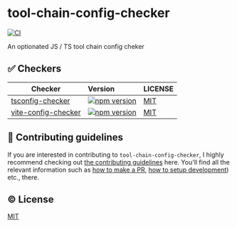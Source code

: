 # tool-chain-config-checker

[![CI][ci-src]][ci-href]

An optionated JS / TS tool chain config cheker

## ✅ Checkers

| Checker                                             | Version                                                                                     | LICENSE                                     |
| --------------------------------------------------- | :------------------------------------------------------------------------------------------ | :------------------------------------------ |
| [tsconfig-checker](packages/tsconfig-checker)       | [![npm version][npm-version-tsconfig-checker-src]][npm-version-tsconfig-checker-href]       | [MIT](packages/tsconfig-checker/LICENSE)    |
| [vite-config-checker](packages/vite-config-checker) | [![npm version][npm-version-vite-config-checker-src]][npm-version-vite-config-checker-href] | [MIT](packages/vite-config-checker/LICENSE) |

## 🙌 Contributing guidelines

If you are interested in contributing to `tool-chain-config-checker`, I highly recommend checking out [the contributing guidelines](/CONTRIBUTING.md) here. You'll find all the relevant information such as [how to make a PR](/CONTRIBUTING.md#pull-request-guidelines), [how to setup development](/CONTRIBUTING.md#development-setup)) etc., there.

## ©️ License

[MIT](https://opensource.org/licenses/MIT)

<!-- Badges -->

[npm-version-tsconfig-checker-src]: https://img.shields.io/npm/v/tsconfig-checker?style=flat
[npm-version-tsconfig-checker-href]: https://npmjs.com/package/tsconfig-checker
[npm-version-vite-config-checker-src]: https://img.shields.io/npm/v/vite-config-checker?style=flat
[npm-version-vite-config-checker-href]: https://npmjs.com/package/vite-config-checker
[ci-src]: https://github.com/kazupon/tool-chain-config-checker/actions/workflows/ci.yml/badge.svg
[ci-href]: https://github.com/kazupon/tool-chain-config-checker/actions/workflows/ci.yml

